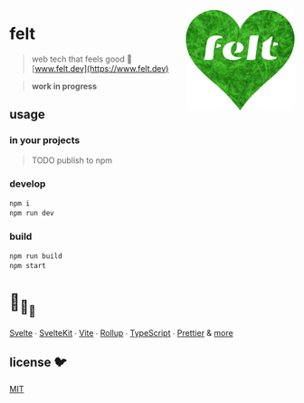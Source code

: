 [<img src="src/static/felt.png" align="right" width="192" height="178">](https://felt.dev)

# felt

> web tech that feels good 💚
> [www.felt.dev](https://www.felt.dev)

> **work in progress**

## usage

### in your projects

> TODO publish to npm

### develop

```bash
npm i
npm run dev
```

### build

```bash
npm run build
npm start
```

# :turtle:<sub>:turtle:</sub><sub><sub>:turtle:</sub></sub>

[Svelte](https://github.com/sveltejs/svelte) ∙
[SvelteKit](https://github.com/sveltejs/kit) ∙
[Vite](https://github.com/vitejs/vite) ∙
[Rollup](https://github.com/rollup/rollup) ∙
[TypeScript](https://github.com/microsoft/TypeScript) ∙
[Prettier](https://github.com/prettier/prettier)
& [more](package.json)

## license 🐦

[MIT](LICENSE)
